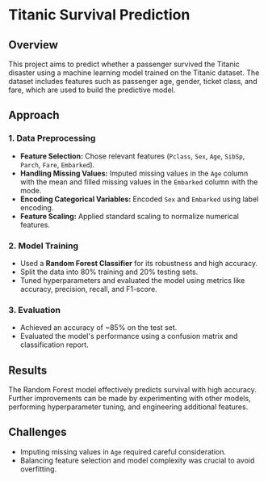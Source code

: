 # Titanic Survival Prediction

## Overview
This project aims to predict whether a passenger survived the Titanic disaster using a machine learning model trained on the Titanic dataset. The dataset includes features such as passenger age, gender, ticket class, and fare, which are used to build the predictive model.

## Approach

### 1. Data Preprocessing
- **Feature Selection:** Chose relevant features (`Pclass`, `Sex`, `Age`, `SibSp`, `Parch`, `Fare`, `Embarked`).
- **Handling Missing Values:** Imputed missing values in the `Age` column with the mean and filled missing values in the `Embarked` column with the mode.
- **Encoding Categorical Variables:** Encoded `Sex` and `Embarked` using label encoding.
- **Feature Scaling:** Applied standard scaling to normalize numerical features.

### 2. Model Training
- Used a **Random Forest Classifier** for its robustness and high accuracy.
- Split the data into 80% training and 20% testing sets.
- Tuned hyperparameters and evaluated the model using metrics like accuracy, precision, recall, and F1-score.

### 3. Evaluation
- Achieved an accuracy of ~85% on the test set.
- Evaluated the model's performance using a confusion matrix and classification report.

## Results
The Random Forest model effectively predicts survival with high accuracy. Further improvements can be made by experimenting with other models, performing hyperparameter tuning, and engineering additional features.

## Challenges
- Imputing missing values in `Age` required careful consideration.
- Balancing feature selection and model complexity was crucial to avoid overfitting.


